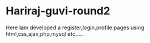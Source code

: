 # Hariraj-guvi-round2
Here Iam developed a register,login,profile pages using html,css,ajax,php,mysql etc.....
